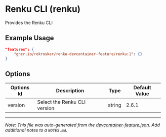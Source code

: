 
# Renku CLI (renku)

Provides the Renku CLI

## Example Usage

```json
"features": {
    "ghcr.io/rokroskar/renku-devcontainer-feature/renku:1": {}
}
```

## Options

| Options Id | Description | Type | Default Value |
|-----|-----|-----|-----|
| version | Select the Renku CLI version | string | 2.6.1 |



---

_Note: This file was auto-generated from the [devcontainer-feature.json](https://github.com/rokroskar/renku-devcontainer-feature/blob/main/src/renku/devcontainer-feature.json).  Add additional notes to a `NOTES.md`._
